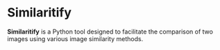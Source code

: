 # Similaritify

**Similaritify** is a Python tool designed to facilitate the comparison of two images using various image similarity methods.